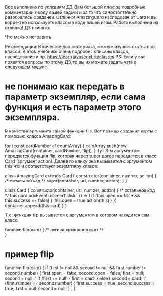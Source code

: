 Все выполнено по условиям ДЗ. Вам большой плюс за подробные комментарии к коду вашей задачи и за то  что самостоятельно разобрались с задачей.
Отлично! AmazingCard наследован от Card и вы корректно используете классы в коде вашей игры. Работа выполнена на отлично!
ДЗ принято.

Что можно исправить

Рекомендации:
В качестве доп. материала, можете изучить статьи про классы. В этом учебнике очень подробно описаны классы, наследование и пр.
https://learn.javascript.ru/classes
PS: Если у вас появятся вопросы по этому ДЗ, то вы их можете задать чате в следующем модуле.


# не понимаю как передать в параметр экземпляр, если сама функция и есть параметр этого экземпляра.
В качестве аргумента самой функции flip. Вот пример создания карты c помощью класса AmazingCard:

for (const cardNumber of countArray) {
    cardArray.push(new AmazingCard(container, cardNumber, flip));
}
Тут 3-м аргументом передается функция flip, которая через super далее передается в класс Card (аргумент action). Далее по клику она вызывается с аргументом this что и соответствует экземпляру класса:

class AmazingCard extends Card {
   constructor(container, number, action) {
        /* остальной код */
        super(container, url, number, action);
    }
}

class Card {
    constructor(container, url, number, action) {
        /* остальной код */
        this.card.addEventListener('click', () => {
            if (this.open == false && this.success == false) {
                this.open = true
                action(this)
            }
        })
        container.append(this.card)
    }
}


Т.е. функция flip вызывается с аргументом в котором находится сам класс:

function flip(card) {
  /*  логика сравнения карт */   
}

# пример flip
function flip(card) {
    if (first != null && second != null && first.number != second.number) {
        first.open = false;
        second.open = false;
        first = null;
        second = null;
    }
    if (first == null) {
        first = card;
    } else {
        second = card;
        if (first.number == second.number) {
            first.success = true;
            second.success = true;
            first = null;
            second = null;
        }
    }
}
